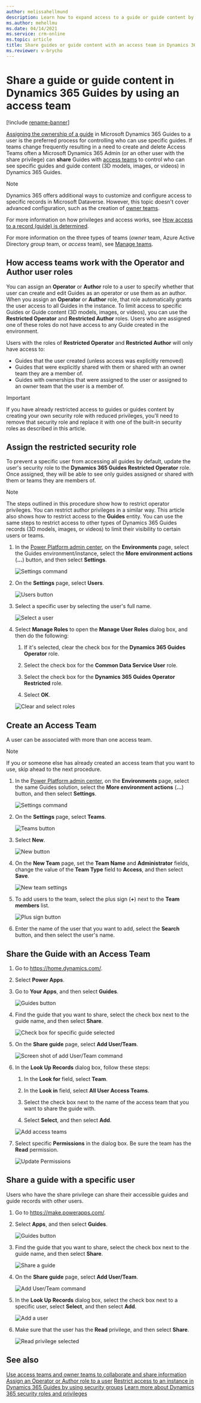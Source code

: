 ```yaml
---
author: melissahellmund
description: Learn how to expand access to a guide or guide content by sharing with an access team in Microsoft Dynamics 365 Guides.
ms.author: mehellmu
ms.date: 04/14/2021
ms.service: crm-online
ms.topic: article
title: Share guides or guide content with an access team in Dynamics 365 Guides
ms.reviewer: v-brycho
---
```


# Share a guide or guide content in Dynamics 365 Guides by using an access team

[!include [rename-banner](~/includes/cc-data-platform-banner.md)]

[Assigning the ownership of a guide](https://docs.microsoft.com/dynamics365/mixed-reality/guides/admin-access-assign) in Microsoft Dynamics 365 Guides to a user is the preferred process for controlling who can use specific guides.  If teams change frequently resulting in a need to create and delete Access Teams often a Microsoft Dynamics 365 Admin (or an other user with the share privilege) can **share** Guides with [access teams](https://docs.microsoft.com/dynamics365/customerengagement/on-premises/developer/use-access-teams-owner-teams-collaborate-share-information) to control who can see specific guides and guide content (3D models, images, or videos) in Dynamics 365 Guides.

> [!NOTE]
> Dynamics 365 offers additional ways to customize and configure access to specific records in Microsoft Dataverse. However, this topic doesn't cover advanced configuration, such as the creation of [owner teams](https://docs.microsoft.com/dynamics365/customerengagement/on-premises/developer/use-access-teams-owner-teams-collaborate-share-information).

For more information on how privileges and access works, see [How access to a record (guide) is determined](https://docs.microsoft.com/power-platform/admin/how-record-access-determined).

For more information on the three types of teams (*owner* team, Azure Active Directory *group* team, or *access* team), see [Manage teams](https://docs.microsoft.com/power-platform/admin/manage-teams).

## How access teams work with the Operator and Author user roles

You can assign an **Operator** or **Author** role to a user to specify whether that user can create and edit Guides as an operator or use them as an author.  When you assign an **Operator** or **Author** role, that role automatically grants the user access to all Guides in the instance. To limit access to specific Guides or Guide content (3D models, images, or videos), you can use the **Restricted Operator** and **Restricted Author** roles. Users who are assigned one of these roles do not have access to any Guide created in the environment.  

Users with the roles of **Restricted Operator** and **Restricted Author** will only have access to:

- Guides that the user created (unless access was explicitly removed)
- Guides that were explicitly shared with them or shared with an owner team they are a member of.
- Guides with ownerships that were assigned to the user or assigned to an owner team that the user is a member of.

>[!IMPORTANT]
>If you have already restricted access to guides or guides content by creating your own security role with reduced privileges, you’ll need to remove that security role and replace it with one of the built-in security roles as described in this article.

## Assign the restricted security role

To prevent a specific user from accessing all guides by default, update the user's security role to the **Dynamics 365 Guides Restricted Operator** role. Once assigned, they will be able to see only guides assigned or shared with them or teams they are members of.

> [!NOTE]
> The steps outlined in this procedure show how to restrict operator privileges. You can restrict author privileges in a similar way. This article also shows how to restrict access to the **Guides** entity. You can use the same steps to restrict access to other types of Dynamics 365 Guides records (3D models, images, or videos) to limit their visibility to certain users or teams.

1. In the [Power Platform admin center](https://admin.powerplatform.microsoft.com/environments), on the **Environments** page, select the Guides environment/instance, select the **More environment actions** (**...**) button, and then select **Settings**.

    ![Settings command](media/access-teams-9.PNG "Settings command")

2. On the **Settings** page, select **Users**.

    ![Users button](media/access-teams-10.PNG "Users button")

3. Select a specific user by selecting the user's full name.

    ![Select a user](media/access-teams-11.PNG "Select a user")

4. Select **Manage Roles** to open the **Manage User Roles** dialog box, and then do the following:

    1. If it's selected, clear the check box for the **Dynamics 365 Guides Operator** role.

    2. Select the check box for the **Common Data Service User** role.

    3. Select the check box for the **Dynamics 365 Guides Operator Restricted** role.

    4. Select **OK**.

    ![Clear and select roles](media/manage-user-basic-user-restricted-op.PNG "Clear and select roles")

## Create an Access Team

A user can be associated with more than one access team.

> [!NOTE]
> If you or someone else has already created an access team that you want to use, skip ahead to the next procedure.

1. In the [Power Platform admin center](https://admin.powerplatform.microsoft.com/environments), on the **Environments** page, select the same Guides solution, select the **More environment actions** (**...**) button, and then select **Settings**.

    ![Settings command](media/access-teams-9.PNG "Settings command")

1. On the **Settings** page, select **Teams**.

    ![Teams button](media/access-teams-14.PNG "Teams button")

1. Select **New**.

    ![New button](media/access-teams-15.PNG "New button")

1. On the **New Team** page, set the **Team Name** and **Administrator** fields, change the value of the **Team Type** field to **Access**, and then select **Save**.

    ![New team settings](media/access-teams-16.jpg "New team settings")

1. To add users to the team, select the plus sign (**+**) next to the **Team members** list.

    ![Plus sign button](media/access-teams-17.jpg "Plus sign button")

1. Enter the name of the user that you want to add, select the **Search** button, and then select the user's name.

## Share the Guide with an Access Team

1. Go to <https://home.dynamics.com/>.

1. Select **Power Apps**.
1. Go to  **Your Apps**, and then select **Guides**.

    ![Guides button](media/access-teams-22.PNG "Guides button")

1. Find the guide that you want to share, select the check box next to the guide name, and then select **Share**.

    ![Check box for specific guide selected](media/access-teams-19.PNG "Check box for specific guide selected")

1. On the **Share guide** page, select **Add User/Team**.

    ![Screen shot of add User/Team command](media/access-teams-20.PNG "Screen shot of add User/Team command")

1. In the **Look Up Records** dialog box, follow these steps:

    1. In the **Look for** field, select **Team**.

    2. In the **Look in** field, select **All User Access Teams**.

    3. Select the check box next to the name of the access team that you want to share the guide with.

    4. Select **Select**, and then select **Add**.

    ![Add access teams](media/access-teams-21.PNG "Add access teams")

1. Select specific  **Permissions**  in the dialog box.  Be sure the team has the **Read** permission.

    ![Update Permissions](media/access-teams-21B.PNG "Update Permissions")

## Share a guide with a specific user

Users who have the share privilege can share their accessible guides and guide records with other users.

1. Go to <https://make.powerapps.com/>.

2. Select **Apps**, and then select **Guides**.

    ![Guides button](media/access-teams-22.PNG "Guides button")

3. Find the guide that you want to share, select the check box next to the guide name, and then select **Share**.

    ![Share a guide](media/access-teams-23.PNG "Share a guide")

4. On the **Share guide** page, select **Add User/Team**.

    ![Add User/Team command](media/access-teams-24.PNG "Add User/Team command")

5. In the **Look Up Records** dialog box, select the check box next to a specific user, select **Select**, and then select **Add**.

    ![Add a user](media/access-teams-25.PNG "Add a user")

6. Make sure that the user has the **Read** privilege, and then select **Share**.

    ![Read privilege selected](media/access-teams-26.PNG "Read privilege selected")

## See also

[Use access teams and owner teams to collaborate and share information](https://docs.microsoft.com/dynamics365/customerengagement/on-premises/developer/use-access-teams-owner-teams-collaborate-share-information)
[Assign an Operator or Author role to a user](assign-role.md)
[Restrict access to an instance in Dynamics 365 Guides by using security groups](admin-security.md)
[Learn more about Dynamics 365 security roles and privileges](https://docs.microsoft.com/dynamics365/customerengagement/on-premises/admin/security-roles-privileges)
